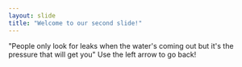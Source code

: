 ```yaml
---
layout: slide
title: "Welcome to our second slide!"
---
```

"People only look for leaks when the water's coming out but it's the pressure that will get you" 
Use the left arrow to go back!

